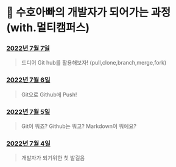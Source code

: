 # 👊 수호아빠의 개발자가 되어가는 과정 (with.멀티캠퍼스)



### [2022년 7월 7일](./202207/220707/220707.md)

> 드디어 Git hub를 활용해보자! (pull,clone,branch,merge,fork)



### [2022년 7월 6일](./202207/220706/220706.md)

> Git으로 Github에 Push!



### [2022년 7월 5일](./202207/220705/20220705.md)

> Git이 뭐죠? Github는 뭐고? Markdown이 뭐에요?



### [2022년 7월 4일](./202207/220704/20220704.md)

> 개발자가 되기위한 첫 발걸음

